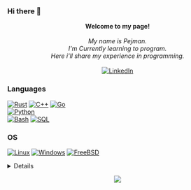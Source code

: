 ### Hi there 👋

  
 <p align="center"> 
     <b>Welcome to my page!</b><br><br> 
     <i> 
         My name is Pejman.<br> 
         I'm Currently learning to program.<br> 
         Here i'll share my experience in programming.<br> 
     </i><br> 
     <a href="https://www.linkedin.com/in/PejmanRezaei"> 
         <img src="https://img.shields.io/badge/LinkedIn-blue?style=flat-square&logo=linkedin" alt="LinkedIn"> 
     </a> 
 </p> 
  
 ### Languages 
 [![Rust](https://img.shields.io/badge/rust-black?style=for-the-badge&logo=rust)](https://github.com/PejmanCommits)
 [![C++](https://img.shields.io/badge/c++-black?style=for-the-badge&logo=cplusplus)](https://github.com/PejmanCommits)
 [![Go](https://img.shields.io/badge/go-black?style=for-the-badge&logo=go)](https://github.com/PejmanCommits)  
 [![Python](https://img.shields.io/badge/python-black?style=for-the-badge&logo=python)](https://github.com/PejmanCommits)  
 [![Bash](https://img.shields.io/badge/bash-black?style=for-the-badge&logo=gnu-bash&logoColor=white)](https://github.com/PejmanCommits) 
 [![SQL](https://img.shields.io/badge/sql-black?style=for-the-badge&logo=mysql)](https://github.com/PejmanCommits) 
  
 ### OS 
 [![Linux](https://img.shields.io/badge/linux-black?style=for-the-badge&logo=Linux)](https://github.com/PejmanCommits) 
 [![Windows](https://img.shields.io/badge/Windows-black?style=for-the-badge&logo=Windows)](https://github.com/PejmanCommits) 
 [![FreeBSD](https://img.shields.io/badge/FreeBSD-black?style=for-the-badge&logo=FreeBSD)](https://github.com/PejmanCommits)


<details> 
 <p align="center"> 
   <a href="https://github.com/PejmanCommits"> 
     <img src="http://github-profile-summary-cards.vercel.app/api/cards/profile-details?username=PejmanCommits&theme=transparent" /> 
   </a> 
   <a href="https://github.com/PejmanCommits"> 
     <img src="https://github-readme-streak-stats.herokuapp.com/?user=PejmanCommits&hide_border=true&card_width=338&theme=transparent" /> 
   </a> 
   <a href="https://github.com/PejmanCommits"> 
     <img src="http://github-profile-summary-cards.vercel.app/api/cards/stats?username=PejmanCommits&theme=transparent" /> 
   </a> 
   <a href="https://github.com/PejmanCommits"> 
     <img src="https://github-readme-stats.vercel.app/api/top-langs/?username=PejmanCommits&langs_count=10&exclude_repo=&hide=jupyter%20notebook,vim%20script,cmake,makefile,batchfile,emacs%20lisp,css,html&layout=default&card_width=699&hide_border=true&theme=transparent" /> 
   </a> 
 </p> 
 </details> 
  
 <p align="center"> 
   <a href="https://github.com/PejmanCommits"> 
     <img src="https://komarev.com/ghpvc/?username=PejmanCommits&color=blue&style=flat)" /> 
   </a> 
  </p> 
<!--
**PejmanCommits/PejmanCommits** is a ✨ _special_ ✨ repository because its `README.md` (this file) appears on your GitHub profile.

Here are some ideas to get you started:

- 🔭 I’m currently working on ...
- 🌱 I’m currently learning ...
- 👯 I’m looking to collaborate on ...
- 🤔 I’m looking for help with ...
- 💬 Ask me about ...
- 📫 How to reach me: ...
- 😄 Pronouns: ...
- ⚡ Fun fact: ...
-->
<!--
**PejmanCommits/PejmanCommits** is a ✨ _special_ ✨ repository because its `README.md` (this file) appears on your GitHub profile.

Here are some ideas to get you started:

- 🔭 I’m currently working on ...
- 🌱 I’m currently learning ...
- 👯 I’m looking to collaborate on ...
- 🤔 I’m looking for help with ...
- 💬 Ask me about ...
- 📫 How to reach me: ...
- 😄 Pronouns: ...
- ⚡ Fun fact: ...
-->

